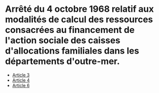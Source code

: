 # Arrêté du 4 octobre 1968 relatif aux modalités de calcul des ressources consacrées au financement de l'action sociale des caisses d'allocations familiales dans les départements d'outre-mer.

- [Article 3](article-3.md)
- [Article 4](article-4.md)
- [Article 6](article-6.md)
